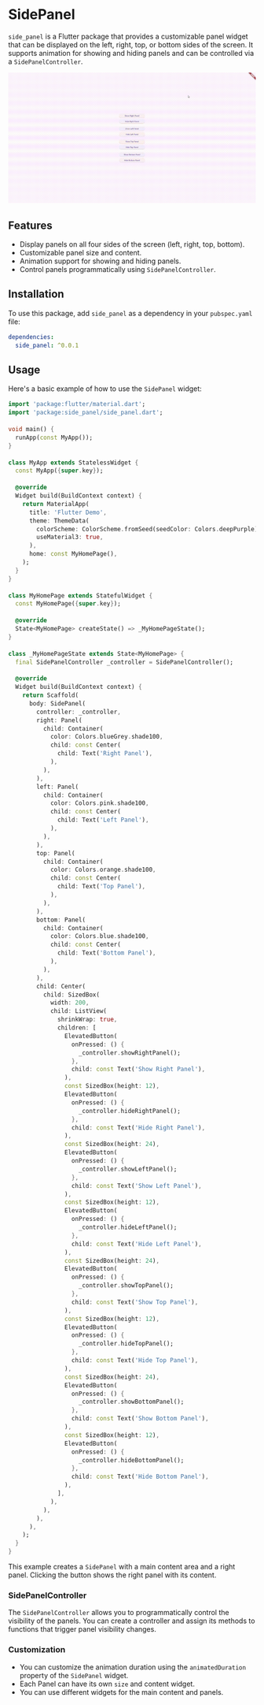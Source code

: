 # SidePanel

`side_panel` is a Flutter package that provides a customizable panel widget that can be displayed on the left, right, top, or bottom sides of the screen. It supports animation for showing and hiding panels and can be controlled via a `SidePanelController`.

![example image](https://github.com/msuhal/flutter_side_panel/blob/main/images/example.gif?raw=true)

## Features

- Display panels on all four sides of the screen (left, right, top, bottom).
- Customizable panel size and content.
- Animation support for showing and hiding panels.
- Control panels programmatically using `SidePanelController`.

## Installation

To use this package, add `side_panel` as a dependency in your `pubspec.yaml` file:

```yaml
dependencies:
  side_panel: ^0.0.1
```

## Usage
Here's a basic example of how to use the `SidePanel` widget:

```dart
import 'package:flutter/material.dart';
import 'package:side_panel/side_panel.dart';

void main() {
  runApp(const MyApp());
}

class MyApp extends StatelessWidget {
  const MyApp({super.key});

  @override
  Widget build(BuildContext context) {
    return MaterialApp(
      title: 'Flutter Demo',
      theme: ThemeData(
        colorScheme: ColorScheme.fromSeed(seedColor: Colors.deepPurple),
        useMaterial3: true,
      ),
      home: const MyHomePage(),
    );
  }
}

class MyHomePage extends StatefulWidget {
  const MyHomePage({super.key});

  @override
  State<MyHomePage> createState() => _MyHomePageState();
}

class _MyHomePageState extends State<MyHomePage> {
  final SidePanelController _controller = SidePanelController();

  @override
  Widget build(BuildContext context) {
    return Scaffold(
      body: SidePanel(
        controller: _controller,
        right: Panel(
          child: Container(
            color: Colors.blueGrey.shade100,
            child: const Center(
              child: Text('Right Panel'),
            ),
          ),
        ),
        left: Panel(
          child: Container(
            color: Colors.pink.shade100,
            child: const Center(
              child: Text('Left Panel'),
            ),
          ),
        ),
        top: Panel(
          child: Container(
            color: Colors.orange.shade100,
            child: const Center(
              child: Text('Top Panel'),
            ),
          ),
        ),
        bottom: Panel(
          child: Container(
            color: Colors.blue.shade100,
            child: const Center(
              child: Text('Bottom Panel'),
            ),
          ),
        ),
        child: Center(
          child: SizedBox(
            width: 200,
            child: ListView(
              shrinkWrap: true,
              children: [
                ElevatedButton(
                  onPressed: () {
                    _controller.showRightPanel();
                  },
                  child: const Text('Show Right Panel'),
                ),
                const SizedBox(height: 12),
                ElevatedButton(
                  onPressed: () {
                    _controller.hideRightPanel();
                  },
                  child: const Text('Hide Right Panel'),
                ),
                const SizedBox(height: 24),
                ElevatedButton(
                  onPressed: () {
                    _controller.showLeftPanel();
                  },
                  child: const Text('Show Left Panel'),
                ),
                const SizedBox(height: 12),
                ElevatedButton(
                  onPressed: () {
                    _controller.hideLeftPanel();
                  },
                  child: const Text('Hide Left Panel'),
                ),
                const SizedBox(height: 24),
                ElevatedButton(
                  onPressed: () {
                    _controller.showTopPanel();
                  },
                  child: const Text('Show Top Panel'),
                ),
                const SizedBox(height: 12),
                ElevatedButton(
                  onPressed: () {
                    _controller.hideTopPanel();
                  },
                  child: const Text('Hide Top Panel'),
                ),
                const SizedBox(height: 24),
                ElevatedButton(
                  onPressed: () {
                    _controller.showBottomPanel();
                  },
                  child: const Text('Show Bottom Panel'),
                ),
                const SizedBox(height: 12),
                ElevatedButton(
                  onPressed: () {
                    _controller.hideBottomPanel();
                  },
                  child: const Text('Hide Bottom Panel'),
                ),
              ],
            ),
          ),
        ),
      ),
    );
  }
}
```

This example creates a `SidePanel` with a main content area and a right panel. Clicking the button shows the right panel with its content.

### SidePanelController
The `SidePanelController` allows you to programmatically control the visibility of the panels. You can create a controller and assign its methods to functions that trigger panel visibility changes.

### Customization
- You can customize the animation duration using the `animatedDuration` property of the `SidePanel` widget.
- Each Panel can have its own `size` and content widget.
- You can use different widgets for the main content and panels.